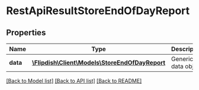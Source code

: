 # RestApiResultStoreEndOfDayReport

## Properties
Name | Type | Description | Notes
------------ | ------------- | ------------- | -------------
**data** | [**\Flipdish\Client\Models\StoreEndOfDayReport**](StoreEndOfDayReport.md) | Generic data object. | 

[[Back to Model list]](../README.md#documentation-for-models) [[Back to API list]](../README.md#documentation-for-api-endpoints) [[Back to README]](../README.md)



